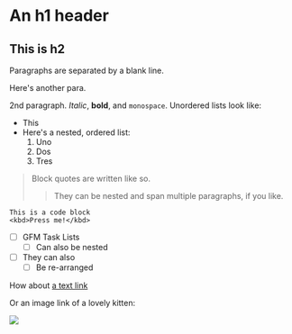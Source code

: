 # An h1 header

## This is h2

Paragraphs are separated by a blank line.

Here's another para.

2nd paragraph. *Italic*, **bold**, and `monospace`. Unordered lists
look like:

  * This
  * Here's a nested, ordered list:
    1. Uno
    2. Dos
    3. Tres

> Block quotes are
> written like so.
>
> > They can be nested and span multiple paragraphs,
> > if you like.

```
This is a code block
<kbd>Press me!</kbd>
```

- [ ] GFM Task Lists
  - [ ] Can also be nested
- [ ] They can also
  - [ ] Be re-arranged

How about [a text link](http://ham.com)

Or an image link of a lovely kitten:

![](http://bit.ly/1RXe87U)
